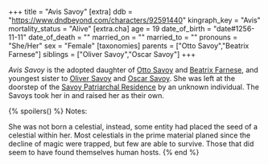 +++
title = "Avis Savoy"
[extra]
ddb = "https://www.dndbeyond.com/characters/92591440"
kingraph_key = "Avis"
mortality_status = "Alive"
[extra.cha]
age = 19
date_of_birth = "date#1256-11-11"
date_of_death = ""
married_on = ""
married_to = ""
pronouns = "She/Her"
sex = "Female"
[taxonomies]
parents = ["Otto Savoy","Beatrix Farnese"]
siblings = ["Oliver Savoy","Oscar Savoy"]
+++

*Avis Savoy* is the adopted daughter of [Otto Savoy](@/characters/otto-savoy.md) and [Beatrix Farnese](@/characters/beatrix-farnese.md), and youngest sister to [Oliver Savoy](@/characters/oliver-savoy.md) and [Oscar Savoy](@/characters/oscar-savoy.md). She was left at the doorstep of the [Savoy Patriarchal Residence](@/locations/savoy-patriarchal-residence.md) by an unknown individual. The Savoys took her in and raised her as their own.


{% spoilers() %}
Notes:

She was not born a celestial, instead, some entity had placed the seed of a celestial within her. Most celestials in the prime material planed since the decline of magic were trapped, but few are able to survive. Those that did seem to have found themselves human hosts.
{% end %}
